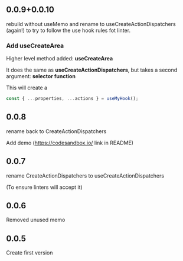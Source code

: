 ## 0.0.9+0.0.10

rebuild without useMemo and rename to useCreateActionDispatchers (again!)
to try to follow the use hook rules fot linter.

### Add useCreateArea

Higher level method added: **useCreateArea**

It does the same as **useCreateActionDispatchers**, but takes a second argument: **selector function**

This will create a

```ts
const { ...properties, ...actions } = useMyHook();
```

## 0.0.8

rename back to CreateActionDispatchers

Add demo (https://codesandbox.io/ link in README)

## 0.0.7

rename CreateActionDispatchers to useCreateActionDispatchers

(To ensure linters will accept it)

## 0.0.6

Removed unused memo

## 0.0.5

Create first version
